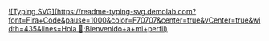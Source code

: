 
[![Typing SVG](https://readme-typing-svg.demolab.com?font=Fira+Code&pause=1000&color=F70707&center=true&vCenter=true&width=435&lines=Hola 👋;Bienvenido+a+mi+perfil)](https://git.io/typing-svg)

<!--
**FrancisArturo/FrancisArturo** is a ✨ _special_ ✨ repository because its `README.md` (this file) appears on your GitHub profile.

Here are some ideas to get you started:

- 🔭 I’m currently working on ...
- 🌱 I’m currently learning ...
- 👯 I’m looking to collaborate on ...
- 🤔 I’m looking for help with ...
- 💬 Ask me about ...
- 📫 How to reach me: ...
- 😄 Pronouns: ...
- ⚡ Fun fact: ...
-->
